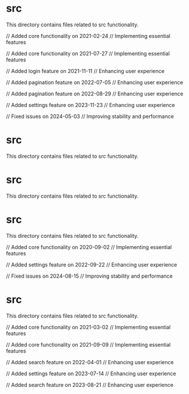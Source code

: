 # src

This directory contains files related to src functionality.

// Added core functionality on 2021-02-24
// Implementing essential features

// Added core functionality on 2021-07-27
// Implementing essential features

// Added login feature on 2021-11-11
// Enhancing user experience

// Added pagination feature on 2022-07-05
// Enhancing user experience

// Added pagination feature on 2022-08-29
// Enhancing user experience

// Added settings feature on 2023-11-23
// Enhancing user experience

// Fixed issues on 2024-05-03
// Improving stability and performance
# src

This directory contains files related to src functionality.
# src

This directory contains files related to src functionality.
# src

This directory contains files related to src functionality.

// Added core functionality on 2020-09-02
// Implementing essential features

// Added settings feature on 2022-09-22
// Enhancing user experience

// Fixed issues on 2024-08-15
// Improving stability and performance
# src

This directory contains files related to src functionality.

// Added core functionality on 2021-03-02
// Implementing essential features

// Added core functionality on 2021-09-09
// Implementing essential features

// Added search feature on 2022-04-01
// Enhancing user experience

// Added settings feature on 2023-07-14
// Enhancing user experience

// Added search feature on 2023-08-21
// Enhancing user experience

